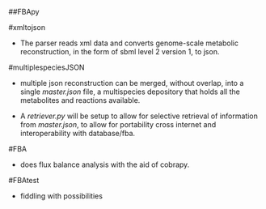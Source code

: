 ##FBApy

#xmltojson

- The parser reads xml data and converts genome-scale metabolic reconstruction, in the form of sbml level 2 
version 1, to json. 

#multiplespeciesJSON

- multiple json reconstruction can be merged, without overlap, into a single *master.json* file, a multispecies 
depository that holds all the metabolites and reactions available.

- A *retriever.py* will be setup to allow for selective retrieval of information from *master.json*, to allow for
portability cross internet and interoperability with database/fba.

#FBA

- does flux balance analysis with the aid of cobrapy.

#FBAtest

- fiddling with possibilities
